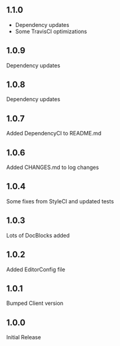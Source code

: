 ## 1.1.0
* Dependency updates
* Some TravisCI optimizations

## 1.0.9
Dependency updates

## 1.0.8
Dependency updates

## 1.0.7
Added DependencyCI to README.md

## 1.0.6
Added CHANGES.md to log changes

## 1.0.4
Some fixes from StyleCI and updated tests

## 1.0.3
Lots of DocBlocks added

## 1.0.2
Added EditorConfig file

## 1.0.1
Bumped Client version

## 1.0.0
Initial Release
